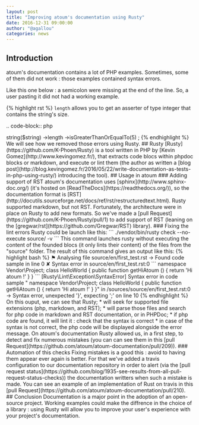 ```yaml
---
layout: post
title: "Improving atoum's documentation using Rusty"
date: 2016-12-31 09:00:00
author: "@agallou"
categories: news
---
```


## Introduction

atoum's documentation contains a lot of PHP examples. Sometimes, some of them did not work : those examples contained syntax errors.

Like this one below : a semicolon were missing at the end of the line. So, a user pasting it did not had a working example.

{% highlight rst %}
``length`` allows you to get an asserter of type integer that contains the string's size.

.. code-block:: php

  <?php
   $string = 'atoum'

   $this
       ->string($string)
           ->length
               ->isGreaterThanOrEqualTo(5)
   ;

{% endhighlight %}

We will see how we removed those errors using Rusty.


## Rusty

[Rusty](https://github.com/K-Phoen/Rusty) is a tool written in PHP by [Kevin Gomez](http://www.kevingomez.fr/), that extracts code blocs within phpdoc blocks or markdown, and execute or lint them (the author as written a [blog post](http://blog.kevingomez.fr/2016/05/22/write-documentation-as-tests-in-php-using-rusty/) introducing the tool).


## Usage in atoum

### Adding support of RST

atoum's documentation uses [sphinx](http://www.sphinx-doc.org/) (it's hosted on [ReadTheDocs](https://readthedocs.org/)), so the documentation format is [RST](http://docutils.sourceforge.net/docs/ref/rst/restructuredtext.html).

Rusty supported markdown, but not RST. Fortunately, the architecture were in place on Rusty to add new formats. So we've made a [pull Request](https://github.com/K-Phoen/Rusty/pull/1) to add support of RST  (leaning on the [gregwar/rst](https://github.com/Gregwar/RST) library).


### Fixing the lint errors

Rusty could be launch like this:

```
./vendor/bin/rusty check --no-execute source/ -v
```

This command launches rusty without executing the content of the founded blocs (it only lints their content) of the files from the "source" folder.

The result of this command gives an output like this:

{% highlight bash %}
⚑ Analysing file source/en/first_test.rst
 → Found code sample in line 0
 ✘ Syntax error in source/en/first_test.rst:0

```
namespace Vendor\Project;

class HelloWorld
{
    public function getHiAtoum ()
    {
        return 'Hi atoum !'
    }
}
```

  [Rusty\Lint\Exception\SyntaxError]
  Syntax error in code sample "

  namespace Vendor\Project;
  class HelloWorld
  {
    public function getHiAtoum ()
    {
      return 'Hi atoum !'
    }
  }" in /sources/source/en/first_test.rst:0 → Syntax error, unexpected '}', expecting ';' on line 10
{% endhighlight %}


On this ouput, we can see that Rusty;

* will seek for supported file extensions (php, markdown, and RST);
* will parse those files and search for php code in markdown and RST documentation, or in PHPDoc;
* if php code are found, it will lint it : check that the syntax is correct
* in case of the syntax is not correct, the php code will be displayed alongside the error message.


On atoum's documentation Rusty allowed us, in a first step, to detect and fix numerous mistakes (you can can see them in this [pull Request](https://github.com/atoum/atoum-documentation/pull/209)).

### Automation of this checks

Fixing mistakes is a good this : avoid to having them appear ever again is better.

For that we've added a travis configuration to our documentation repository in order to alert (via the [pull request status](https://github.com/blog/1935-see-results-from-all-pull-request-status-checks)) the documentation writters when such a mistake is made.

You can see an example of an implementation of Rust on travis in this [pull Request](https://github.com/atoum/atoum-documentation/pull/210).

## Conclusion

Documentation is a major point in the adoption of an open-source project.

Working examples could make the diffrence in the choice of a library : using Rusty will allow you to improve your user's experience with your project's documentation.
